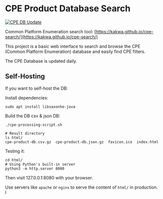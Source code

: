 # CPE Product Database Search

[![CPE DB Update](https://github.com/kakwa/cpe-search/actions/workflows/publish.yml/badge.svg)](https://github.com/kakwa/cpe-search/actions/workflows/publish.yml)


Common Platform Enumeration search tool: [https://kakwa.github.io/cpe-search/](https://kakwa.github.io/cpe-search/)

This project is a basic web interface to search and browse the CPE (Common Platform Enumeration) database and easily find CPE filters.

The CPE Database is updated daily.

## Self-Hosting

If you want to self-host the DB:

Install dependencies:

```shell
sudo apt install libsaxonhe-java
```
Build the DB csv & json DB:
```shell
./cpe-processing-script.sh

# Result directory
ls html/ 
cpe-product-db.csv.gz  cpe-product-db.json.gz  favicon.ico  index.html
```

Testing it:
```shell
cd html/
# Using Python's built-in server
python3 -m http.server 8000
```

Then visit 127.0.0.1:8080 with your browser.

Use servers like `apache` or `nginx` to serve the content of `html/` in production.
I
